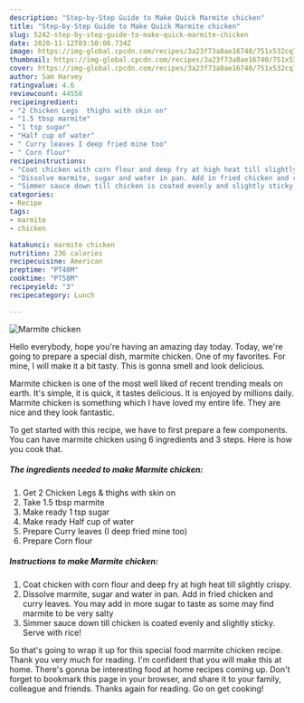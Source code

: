 ```yaml
---
description: "Step-by-Step Guide to Make Quick Marmite chicken"
title: "Step-by-Step Guide to Make Quick Marmite chicken"
slug: 5242-step-by-step-guide-to-make-quick-marmite-chicken
date: 2020-11-12T03:50:08.734Z
image: https://img-global.cpcdn.com/recipes/3a23f73a8ae16740/751x532cq70/marmite-chicken-recipe-main-photo.jpg
thumbnail: https://img-global.cpcdn.com/recipes/3a23f73a8ae16740/751x532cq70/marmite-chicken-recipe-main-photo.jpg
cover: https://img-global.cpcdn.com/recipes/3a23f73a8ae16740/751x532cq70/marmite-chicken-recipe-main-photo.jpg
author: Sam Harvey
ratingvalue: 4.6
reviewcount: 44558
recipeingredient:
- "2 Chicken Legs  thighs with skin on"
- "1.5 tbsp marmite"
- "1 tsp sugar"
- "Half cup of water"
- " Curry leaves I deep fried mine too"
- " Corn flour"
recipeinstructions:
- "Coat chicken with corn flour and deep fry at high heat till slightly crispy."
- "Dissolve marmite, sugar and water in pan. Add in fried chicken and curry leaves. You may add in more sugar to taste as some may find marmite to be very salty"
- "Simmer sauce down till chicken is coated evenly and slightly sticky. Serve with rice!"
categories:
- Recipe
tags:
- marmite
- chicken

katakunci: marmite chicken 
nutrition: 236 calories
recipecuisine: American
preptime: "PT40M"
cooktime: "PT58M"
recipeyield: "3"
recipecategory: Lunch

---
```



![Marmite chicken](https://img-global.cpcdn.com/recipes/3a23f73a8ae16740/751x532cq70/marmite-chicken-recipe-main-photo.jpg)

Hello everybody, hope you're having an amazing day today. Today, we're going to prepare a special dish, marmite chicken. One of my favorites. For mine, I will make it a bit tasty. This is gonna smell and look delicious.

Marmite chicken is one of the most well liked of recent trending meals on earth. It's simple, it is quick, it tastes delicious. It is enjoyed by millions daily. Marmite chicken is something which I have loved my entire life. They are nice and they look fantastic.




To get started with this recipe, we have to first prepare a few components. You can have marmite chicken using 6 ingredients and 3 steps. Here is how you cook that.

<!--inarticleads1-->

##### The ingredients needed to make Marmite chicken:

1. Get 2 Chicken Legs &amp; thighs with skin on
1. Take 1.5 tbsp marmite
1. Make ready 1 tsp sugar
1. Make ready Half cup of water
1. Prepare  Curry leaves (I deep fried mine too)
1. Prepare  Corn flour




<!--inarticleads2-->

##### Instructions to make Marmite chicken:

1. Coat chicken with corn flour and deep fry at high heat till slightly crispy.
1. Dissolve marmite, sugar and water in pan. Add in fried chicken and curry leaves. You may add in more sugar to taste as some may find marmite to be very salty
1. Simmer sauce down till chicken is coated evenly and slightly sticky. Serve with rice!




So that's going to wrap it up for this special food marmite chicken recipe. Thank you very much for reading. I'm confident that you will make this at home. There's gonna be interesting food at home recipes coming up. Don't forget to bookmark this page in your browser, and share it to your family, colleague and friends. Thanks again for reading. Go on get cooking!
